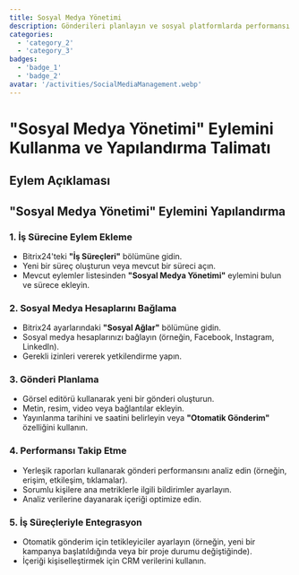 ```yaml
---
title: Sosyal Medya Yönetimi
description: Gönderileri planlayın ve sosyal platformlarda performansı takip edin.
categories: 
  - 'category_2'
  - 'category_3'
badges: 
  - 'badge_1'
  - 'badge_2'
avatar: '/activities/SocialMediaManagement.webp'
---
```


# "Sosyal Medya Yönetimi" Eylemini Kullanma ve Yapılandırma Talimatı

## Eylem Açıklaması

## **"Sosyal Medya Yönetimi" Eylemini Yapılandırma**

### 1. İş Sürecine Eylem Ekleme
- Bitrix24'teki **"İş Süreçleri"** bölümüne gidin.
- Yeni bir süreç oluşturun veya mevcut bir süreci açın.
- Mevcut eylemler listesinden **"Sosyal Medya Yönetimi"** eylemini bulun ve sürece ekleyin.

### 2. Sosyal Medya Hesaplarını Bağlama
- Bitrix24 ayarlarındaki **"Sosyal Ağlar"** bölümüne gidin.
- Sosyal medya hesaplarınızı bağlayın (örneğin, Facebook, Instagram, LinkedIn).
- Gerekli izinleri vererek yetkilendirme yapın.

### 3. Gönderi Planlama
- Görsel editörü kullanarak yeni bir gönderi oluşturun.
- Metin, resim, video veya bağlantılar ekleyin.
- Yayınlanma tarihini ve saatini belirleyin veya **"Otomatik Gönderim"** özelliğini kullanın.

### 4. Performansı Takip Etme
- Yerleşik raporları kullanarak gönderi performansını analiz edin (örneğin, erişim, etkileşim, tıklamalar).
- Sorumlu kişilere ana metriklerle ilgili bildirimler ayarlayın.
- Analiz verilerine dayanarak içeriği optimize edin.

### 5. İş Süreçleriyle Entegrasyon
- Otomatik gönderim için tetikleyiciler ayarlayın (örneğin, yeni bir kampanya başlatıldığında veya bir proje durumu değiştiğinde).
- İçeriği kişiselleştirmek için CRM verilerini kullanın.